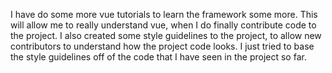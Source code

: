 I have do some more vue tutorials to learn the framework some more. This will allow me to really understand vue, 
when I do finally contribute code to the project. I also created some style guidelines to the project, to allow 
new contributors to understand how the project code looks. I just tried to base the style guidelines off of the
code that I have seen in the project so far.  